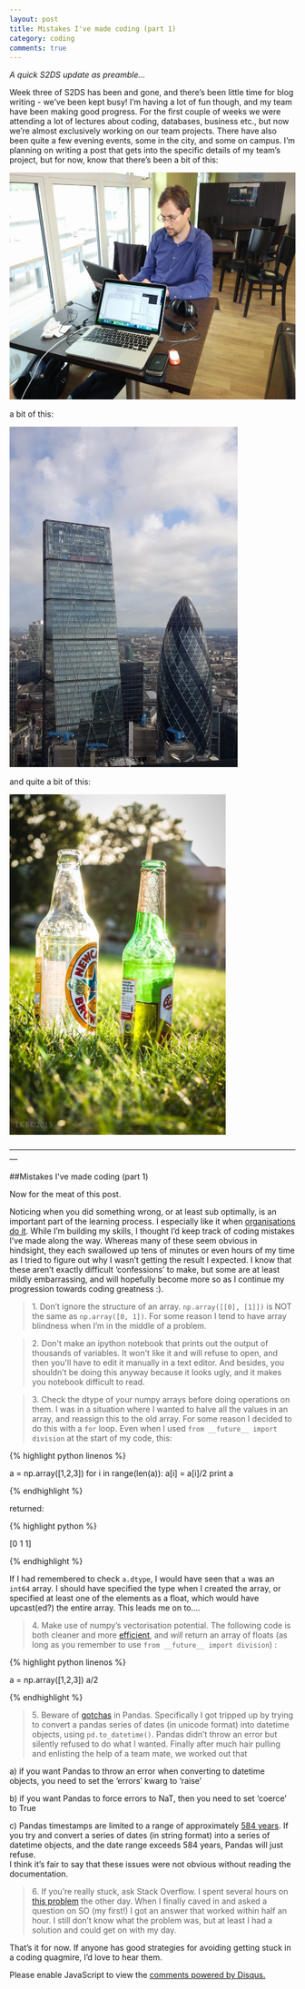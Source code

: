 ```yaml
---
layout: post
title: Mistakes I've made coding (part 1)
category: coding
comments: true
---
```


*A quick S2DS update as preamble…*

Week three of S2DS has been and gone, and there’s been little time for blog writing - we’ve been kept busy! I’m having a lot of fun though, and my team have been making good progress. For the first couple of weeks we were attending a lot of lectures about coding, databases, business etc., but now we’re almost exclusively working on our team projects. There have also been quite a few evening events, some in the city, and some on campus. I’m planning on writing a post that gets into the specific details of my team’s project, but for now, know that there’s been a bit of this:

<img src= "https://raw.githubusercontent.com/linbug/linbug.github.io/master/_downloads/cafe.jpg" title="Cafe style" style="height: 400px;margin: 0 auto;"/>

a bit of this:

<img src="https://raw.githubusercontent.com/linbug/linbug.github.io/master/_downloads/skygarden.jpg" title="View from the sky garden" style="height: 600px;margin: 0 auto;"/>

and quite a bit of this:

<img src="https://raw.githubusercontent.com/linbug/linbug.github.io/master/_downloads/beers.jpg" title="beers in the park" style="height: 600px;margin: 0 auto;"/>

—————————————————————————————————————

##Mistakes I've made coding (part 1)

Now for the meat of this post.

Noticing when you did something wrong, or at least sub optimally, is an important part of the learning process. I especially like it when [organisations](http://www.givewell.org/about/shortcomings) [do it](https://80000hours.org/about/credibility/evaluations/mistakes/). While I’m building my skills, I thought I’d keep track of coding mistakes I’ve made along the way. Whereas many of these seem obvious in hindsight, they each swallowed up tens of minutes or even hours of my time as I tried to figure out why I wasn’t getting the result I expected. I know that these aren’t exactly difficult ‘confessions’ to make, but some are at least mildly embarrassing, and will hopefully become more so as I continue my progression towards coding greatness :). 

> 1\. Don’t ignore the structure of an array. `np.array([[0], [1]])` is NOT the same as `np.array([0, 1])`. For some reason I tend to have array blindness when I’m in the middle of a problem.

> 2\. Don't make an ipython notebook that prints out the output of thousands of variables. It won't like it and will refuse to open, and then you'll have to edit it manually in a text editor. And besides, you shouldn’t be doing this anyway because it looks ugly, and it makes you notebook difficult to read.

> 3\. Check the dtype of your numpy arrays before doing operations on them. I was in a situation where I wanted to halve all the values in an array, and reassign this to the old array. For some reason I decided to do this with a `for` loop. Even when I used `from __future__ import division` at the  start of my code, this:

{% highlight python linenos %}

a = np.array([1,2,3])
for i in range(len(a)):
  a[i] = a[i]/2
print a

{% endhighlight %}

returned:

{% highlight python %}

[0 1 1]

{% endhighlight %}

If I had remembered to check `a.dtype`, I would have seen that `a` was an `int64` array. I should have specified the type when I created the array, or specified at least one of the elements as a float, which would have upcast(ed?) the entire array. This leads me on to....

> 4\. Make use of numpy’s vectorisation potential. The following code is both cleaner and more [efficient](http://quantess.net/2013/09/30/vectorization-magic-for-your-computations/), and *will* return an array of floats (as long as you remember to use `from __future__ import division`) :

{% highlight python linenos %}
	
a = np.array([1,2,3])
a/2

{% endhighlight %}

> 5\. Beware of [gotchas](http://pandas.pydata.org/pandas-docs/stable/gotchas.html) in Pandas. Specifically I got tripped up by trying to convert a pandas series of dates (in unicode format) into datetime objects, using `pd.to_datetime()`. Pandas didn’t throw an error but silently refused to do what I wanted. Finally after much hair pulling and enlisting the help of a team mate, we worked out that 

  a) if you want Pandas to throw an error when converting to datetime objects, you need to set the ‘errors’ kwarg to ‘raise’ 

  b) if you want Pandas to force errors to NaT, then you need to set ‘coerce’ to True

  c) Pandas timestamps are limited to a range of approximately [584 years](http://pandas.pydata.org/pandas-docs/stable/gotchas.html#timestamp-limitations). If you try and convert a series of dates (in string format) into a series of datetime objects, and the date range exceeds 584 years, Pandas will just refuse.  
  I think it’s fair to say that these issues were not obvious without reading the documentation.

> 6\. If you’re really stuck, ask Stack Overflow. I spent several hours on [this problem](http://stackoverflow.com/questions/32137330/pandas-error-creating-timedeltas-from-datetime-operation) the other day. When I finally caved in and asked a question on SO (my first!) I got an answer that worked within half an hour. I still don’t know what the problem was, but at least I had a solution and could get on with my day. 

That’s it for now. If anyone has good strategies for avoiding getting stuck in a coding quagmire, I’d love to hear them.

<div id="disqus_thread"></div>
<script type="text/javascript">
    /* * * CONFIGURATION VARIABLES * * */
    var disqus_shortname = 'linbug';
    
    /* * * DON'T EDIT BELOW THIS LINE * * */
    (function() {
        var dsq = document.createElement('script'); dsq.type = 'text/javascript'; dsq.async = true;
        dsq.src = '//' + disqus_shortname + '.disqus.com/embed.js';
        (document.getElementsByTagName('head')[0] || document.getElementsByTagName('body')[0]).appendChild(dsq);
    })();
</script>
<noscript>Please enable JavaScript to view the <a href="https://disqus.com/?ref_noscript" rel="nofollow">comments powered by Disqus.</a></noscript>
